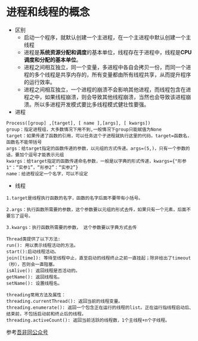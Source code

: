 # 进程和线程的概念
- 区别
    - 启动一个程序，就默认创建一个主进程，在一个主进程中默认创建一个主线程
    - 进程是**系统资源分配和调度**的基本单位，线程存在于进程中，线程是**CPU调度和分配的基本单位**。    
    - 进程之间相互独立，同一个变量，多进程中各自会拷贝一份，而同一个进程的多个线程是共享内存的，所有变量都由所有线程共享，从而提升程序的运行效率。   
    - 进程之间相互独立，一个进程的崩溃不会影响其他进程，而线程包含在进程之中，如果线程崩溃，则会导致其他线程崩溃，当然也会导致该进程崩溃。所以多进程开发模式要比多线程模式健壮性要强。
- 进程
```
Process([group] ,[target], [ name ],[args], [ kwargs])
group：指定进程组，大多数情况下用不到,一般情况下group只能赋值为None
target：如果传递了函数的引用，可以任务这个子进程就执行这里的代码，target=函数名，函数名不能带括号
args：给target指定的函数传递的参数，以元组的方式传递。args=(5,)，只有一个参数的话，要加个逗号才能表示元组
kwargs：给target指定的函数传递命名参数，一般是以字典的形式传递，kwargs={"形参1"：“实参1”，“形参2”：“实参2”}
name：给进程设定一个名字，可以不设定
```
- 线程
```
1.target是线程执行函数的名字，函数的名字后面不要带有小括号。

2.args：执行函数所需要的参数，这个参数要以元组的形式去传，如果只有一个元素，后面不要忘了逗号。

3.kwargs：执行函数所需要的参数， 这个参数要以字典方式去传

Thread类提供了以下方法:
run(): 用以表示线程活动的方法。
start():启动线程活动。
join([time]): 等待至线程中止，直至启动的线程终止之前一直挂起；除非给出了timeout（秒），否则会一直阻塞。
isAlive(): 返回线程是否活动的。
getName(): 返回线程名。
setName(): 设置线程名。

threading常用方法及属性：
threading.currentThread(): 返回当前的线程变量。
threading.enumerate(): 返回一个包含正在运行的线程的list。正在运行指线程启动后、结束前，不包括启动前和终止后的线程。
threading.activeCount(): 返回当前活跃的线程数，1个主线程+n个子线程。
```


参考[吾非同公众号](https://mp.weixin.qq.com/s/9h7ttng8qOqBO0XK8Lp7yg)